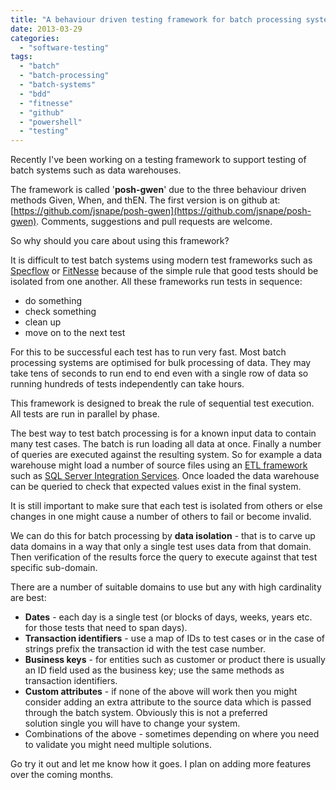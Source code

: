 ```yaml
---
title: "A behaviour driven testing framework for batch processing systems"
date: 2013-03-29
categories: 
  - "software-testing"
tags: 
  - "batch"
  - "batch-processing"
  - "batch-systems"
  - "bdd"
  - "fitnesse"
  - "github"
  - "powershell"
  - "testing"
---
```


Recently I've been working on a testing framework to support testing of batch systems such as data warehouses.

The framework is called '**posh-gwen**' due to the three behaviour driven methods Given, When, and thEN. The first version is on github at: [https://github.com/jsnape/posh-gwen](https://github.com/jsnape/posh-gwen). Comments, suggestions and pull requests are welcome.

So why should you care about using this framework?

It is difficult to test batch systems using modern test frameworks such as [Specflow](http://www.specflow.org/) or [FitNesse](http://www.fitnesse.org/) because of the simple rule that good tests should be isolated from one another. All these frameworks run tests in sequence:

- do something
- check something
- clean up
- move on to the next test

For this to be successful each test has to run very fast. Most batch processing systems are optimised for bulk processing of data. They may take tens of seconds to run end to end even with a single row of data so running hundreds of tests independently can take hours.

This framework is designed to break the rule of sequential test execution. All tests are run in parallel by phase.

The best way to test batch processing is for a known input data to contain many test cases. The batch is run loading all data at once. Finally a number of queries are executed against the resulting system. So for example a data warehouse might load a number of source files using an [ETL framework](http://en.wikipedia.org/wiki/Extract,_transform,_load) such as [SQL Server Integration Services](http://msdn.microsoft.com/en-us/library/ms141026.aspx). Once loaded the data warehouse can be queried to check that expected values exist in the final system.

It is still important to make sure that each test is isolated from others or else changes in one might cause a number of others to fail or become invalid.

We can do this for batch processing by **data isolation** - that is to carve up data domains in a way that only a single test uses data from that domain. Then verification of the results force the query to execute against that test specific sub-domain.

There are a number of suitable domains to use but any with high cardinality are best:

- **Dates** - each day is a single test (or blocks of days, weeks, years etc. for those tests that need to span days).
- **Transaction identifiers** - use a map of IDs to test cases or in the case of strings prefix the transaction id with the test case number.
- **Business keys** - for entities such as customer or product there is usually an ID field used as the business key; use the same methods as transaction identifiers.
- **Custom attributes** - if none of the above will work then you might consider adding an extra attribute to the source data which is passed through the batch system. Obviously this is not a preferred solution single you will have to change your system.
- Combinations of the above - sometimes depending on where you need to validate you might need multiple solutions.

Go try it out and let me know how it goes. I plan on adding more features over the coming months.
